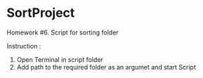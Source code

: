 # SortProject
Homework #6. Script for sorting folder

Instruction :

1) Open Terminal in script folder
2) Add path to the required folder as an argumet and start Script
